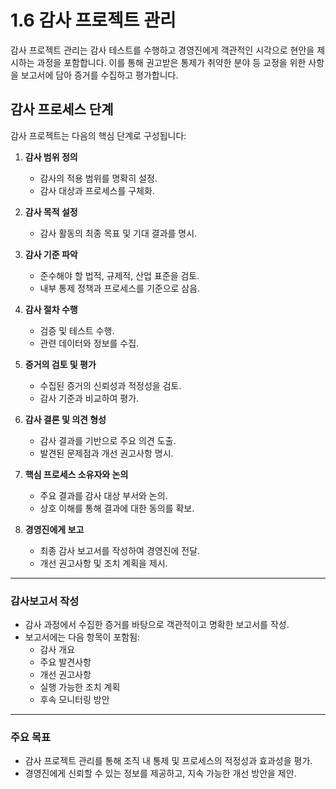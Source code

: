 # 1.6 감사 프로젝트 관리

감사 프로젝트 관리는 감사 테스트를 수행하고 경영진에게 객관적인 시각으로 현안을 제시하는 과정을 포함합니다. 이를 통해 권고받은 통제가 취약한 분야 등 교정을 위한 사항을 보고서에 담아 증거를 수집하고 평가합니다.

## 감사 프로세스 단계
감사 프로젝트는 다음의 핵심 단계로 구성됩니다:

1. **감사 범위 정의**  
   - 감사의 적용 범위를 명확히 설정.
   - 감사 대상과 프로세스를 구체화.

2. **감사 목적 설정**  
   - 감사 활동의 최종 목표 및 기대 결과를 명시.

3. **감사 기준 파악**  
   - 준수해야 할 법적, 규제적, 산업 표준을 검토.
   - 내부 통제 정책과 프로세스를 기준으로 삼음.

4. **감사 절차 수행**  
   - 검증 및 테스트 수행.
   - 관련 데이터와 정보를 수집.

5. **증거의 검토 및 평가**  
   - 수집된 증거의 신뢰성과 적정성을 검토.
   - 감사 기준과 비교하여 평가.

6. **감사 결론 및 의견 형성**  
   - 감사 결과를 기반으로 주요 의견 도출.
   - 발견된 문제점과 개선 권고사항 명시.

7. **핵심 프로세스 소유자와 논의**  
   - 주요 결과를 감사 대상 부서와 논의.
   - 상호 이해를 통해 결과에 대한 동의를 확보.

8. **경영진에게 보고**  
   - 최종 감사 보고서를 작성하여 경영진에 전달.
   - 개선 권고사항 및 조치 계획을 제시.

---

### 감사보고서 작성
- 감사 과정에서 수집한 증거를 바탕으로 객관적이고 명확한 보고서를 작성.
- 보고서에는 다음 항목이 포함됨:
  - 감사 개요
  - 주요 발견사항
  - 개선 권고사항
  - 실행 가능한 조치 계획
  - 후속 모니터링 방안

---

### 주요 목표
- 감사 프로젝트 관리를 통해 조직 내 통제 및 프로세스의 적정성과 효과성을 평가.
- 경영진에게 신뢰할 수 있는 정보를 제공하고, 지속 가능한 개선 방안을 제안.

